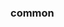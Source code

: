 <!-- Space: Projects -->
<!-- Parent: BaseTemplate -->
<!-- Title: Examples BaseTemplate -->
<!-- Label: Examples -->
<!-- Include: ./../disclaimer.md -->
<!-- Include: ac:toc -->

### common

